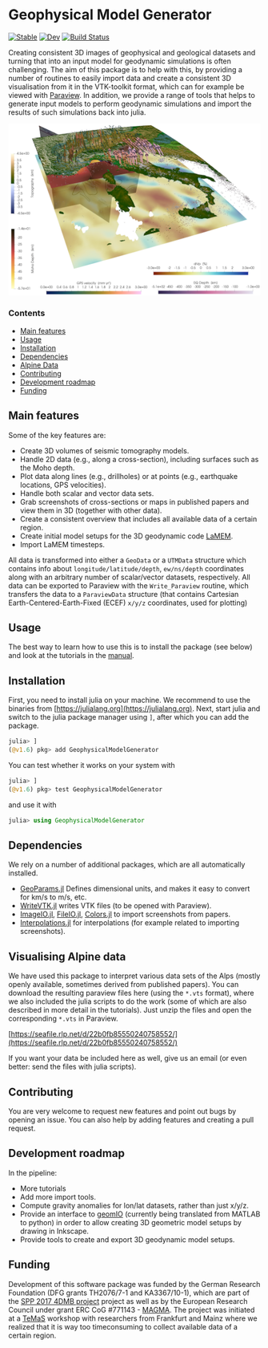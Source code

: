 # Geophysical Model Generator

[![Stable](https://img.shields.io/badge/docs-stable-blue.svg)](https://juliageodynamics.github.io/GeophysicalModelGenerator.jl/dev)
[![Dev](https://img.shields.io/badge/docs-dev-blue.svg)](https://juliageodynamics.github.io/GeophysicalModelGenerator.jl/dev/)
[![Build Status](https://github.com/JuliaGeodynamics/GeophysicalModelGenerator.jl/workflows/CI/badge.svg)](https://github.com/JuliaGeodynamics/GeophysicalModelGenerator.jl/actions)

Creating consistent 3D images of geophysical and geological datasets and turning that into an input model for geodynamic simulations is often challenging. The aim of this package is to help with this, by providing a number of routines to easily import data and create a consistent 3D visualisation from it in the VTK-toolkit format, which can for example be viewed with [Paraview](https://www.paraview.org). In addition, we provide a range of tools that helps to generate input models to perform geodynamic simulations and import the results of such simulations back into julia. 

![README_img](./docs/src/assets/img/Readme_pic.png)
### Contents
* [Main features](#main-features) 
* [Usage](#usage)
* [Installation](#installation)
* [Dependencies](#dependencies)
* [Alpine Data](#visualising-alpine-data)
* [Contributing](#contributing)
* [Development roadmap](#development-roadmap)
* [Funding](#funding)

## Main features
Some of the key features are:
- Create 3D volumes of seismic tomography models.
- Handle 2D data (e.g., along a cross-section), including surfaces such as the Moho depth.
- Plot data along lines (e.g., drillholes) or at points (e.g., earthquake locations, GPS velocities).
- Handle both scalar and vector data sets.
- Grab screenshots of cross-sections or maps in published papers and view them in 3D (together with other data).
- Create a consistent overview that includes all available data of a certain region.
- Create initial model setups for the 3D geodynamic code [LaMEM](https://bitbucket.org/bkaus/lamem/src/master/).
- Import LaMEM timesteps. 

All data is transformed into either a `GeoData` or a `UTMData`  structure which contains info about `longitude/latitude/depth`, `ew/ns/depth` coordinates along with an arbitrary number of scalar/vector datasets, respectively. All data can be exported to Paraview with the `Write_Paraview` routine, which transfers the data to a `ParaviewData` structure (that contains Cartesian Earth-Centered-Earth-Fixed (ECEF) `x/y/z` coordinates, used for plotting)
  
## Usage 
The best way to learn how to use this is to install the package (see below) and look at the tutorials in the [manual](https://juliageodynamics.github.io/GeophysicalModelGenerator.jl/dev/).

## Installation 
First, you need to install julia on your machine. We recommend to use the binaries from [https://julialang.org](https://julialang.org).
Next, start julia and switch to the julia package manager using `]`, after which you can add the package.
```julia
julia> ]
(@v1.6) pkg> add GeophysicalModelGenerator
```
You can test whether it works on your system with
```julia
julia> ]
(@v1.6) pkg> test GeophysicalModelGenerator
```
and use it with
```julia
julia> using GeophysicalModelGenerator
```

## Dependencies
We rely on a number of additional packages, which are all automatically installed.
- [GeoParams.jl](https://github.com/JuliaGeodynamics/GeoParams.jl) Defines dimensional units, and makes it easy to convert for km/s to m/s, etc.
- [WriteVTK.jl](https://github.com/jipolanco/WriteVTK.jl) writes VTK files (to be opened with Paraview).
- [ImageIO.jl](https://github.com/JuliaIO/ImageIO.jl), [FileIO.jl](https://github.com/JuliaIO/FileIO.jl), [Colors.jl](https://github.com/JuliaGraphics/Colors.jl) to import screenshots from papers.
- [Interpolations.jl](https://github.com/JuliaMath/Interpolations.jl) for interpolations (for example related to importing screenshots).


## Visualising Alpine data
We have used this package to interpret various data sets of the Alps (mostly openly available, sometimes derived from published papers). You can download the resulting paraview files here (using the `*.vts` format), where we also included the julia scripts to do the work (some of which are also described in more detail in the tutorials). Just unzip the files and open the corresponding `*.vts` in Paraview. 

[https://seafile.rlp.net/d/22b0fb85550240758552/](https://seafile.rlp.net/d/22b0fb85550240758552/)

If you want your data be included here as well, give us an email (or even better: send the files with julia scripts).
## Contributing
You are very welcome to request new features and point out bugs by opening an issue. You can also help by adding features and creating a pull request.

## Development roadmap
In the pipeline: 
- More tutorials
- Add more import tools.
- Compute gravity anomalies for lon/lat datasets, rather than just x/y/z.
- Provide an interface to [geomIO](https://bitbucket.org/geomio/geomio/wiki/Home) (currently being translated from MATLAB to python) in order to allow creating 3D geometric model setups by drawing in Inkscape. 
- Provide tools to create and export 3D geodynamic model setups. 
 
## Funding
Development of this software package was funded by the German Research Foundation (DFG grants TH2076/7-1 and KA3367/10-1), which are part of the [SPP 2017 4DMB project](http://www.spp-mountainbuilding.de) project as well as by the European Research Council under grant ERC CoG #771143 - [MAGMA](https://magma.uni-mainz.de). The project was initiated at a [TeMaS](https://temas.uni-mainz.de) workshop with researchers from Frankfurt and Mainz where we realized that it is way too timeconsuming to collect available data of a certain region.
